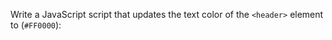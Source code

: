 Write a JavaScript script that updates the text color of the ```<header>``` element to (```#FF0000```):
